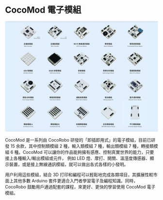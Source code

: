 # CocoMod 電子模組

![](../media/about-cocomod.png)

CocoMod 是一系列由 CocoRobo 研發的「即插即用式」的電子模組，目前已研發 15 余款，其中控制類模組 2 種，輸入類模組 7 種，輸出類模組 7 種，轉接類模組 6 種。CocoMod 可以讓你的作品能夠擁有感應、控制真實世界的能力，只要接上各種輸入/輸出模組或元件， 例如 LED 燈、摩打、開關、溫溼度傳感器、顯示裝置，或是接上無線通訊模組，就可以做出各式各樣的小發明。

用户利用這些模組，結合 3D 打印和編程可以輕鬆地完成各類項目，其擴展性較市面上其他多數 Arduino 套件更適合入門者學習電子及編程知識。同時，CocoRobo 鼓勵用戶通過配套的課程，來更好、更快的學習使用 CocoMod 電子模組。
